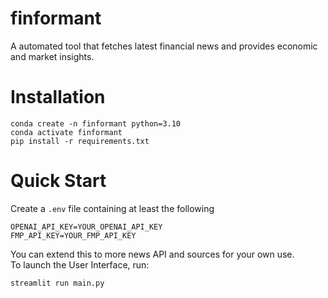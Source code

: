 # finformant
A automated tool that fetches latest financial news and provides economic and market insights.

# Installation
```
conda create -n finformant python=3.10
conda activate finformant
pip install -r requirements.txt
```

# Quick Start
Create a `.env` file containing at least the following
```
OPENAI_API_KEY=YOUR_OPENAI_API_KEY
FMP_API_KEY=YOUR_FMP_API_KEY
```
You can extend this to more news API and sources for your own use.  
To launch the User Interface, run:
```
streamlit run main.py
```